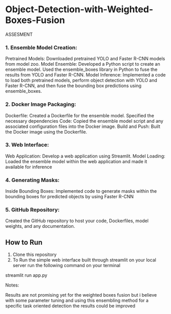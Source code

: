 # Object-Detection-with-Weighted-Boxes-Fusion
ASSESMENT
### 1. Ensemble Model Creation:
Pretrained Models: Downloaded pretrained YOLO and Faster R-CNN models from  model zoo.
Model Ensemble: Developed a Python script to create an ensemble model. Used the ensemble_boxes library in Python to fuse the results from YOLO and Faster R-CNN.
Model Inference: Implemented a code to load both pretrained models, perform object detection with YOLO and Faster R-CNN, and then fuse the bounding box predictions using ensemble_boxes.
### 2. Docker Image Packaging:
Dockerfile: Created a Dockerfile for the ensemble model. Specified the necessary dependencies
Code: Copied the ensemble model script and any associated configuration files into the Docker image.
Build and Push: Built the Docker image using the Dockerfile.
### 3. Web Interface:
Web Application: Develop a web application using Streamlit.
Model Loading: Loaded the ensemble model within the web application and made it available for inference
### 4. Generating Masks:
Inside Bounding Boxes: Implemented code to generate masks within the bounding boxes for predicted objects by using Faster R-CNN
### 5. GitHub Repository:
Created the GitHub repository to host your code, Dockerfiles, model weights, and any documentation.

## How to Run
01. Clone this repository 
02. To Run the simple web interface built through streamlit on your local server run the following command on your terminal
  
  streamlit run app.py
  
 Notes:
 
Results are not promising yet for the weighted boxes fusion but i believe with some parameter tuning and using this ensembling method for a specific task oriented detection the results could be improved
